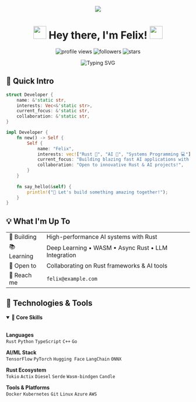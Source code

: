 <div align="center">

<img src="https://capsule-render.vercel.app/api?type=waving&color=gradient&customColorList=6,11,20&height=200&section=header&text=Felix's%20Dev%20Universe&fontSize=60&fontColor=fff&animation=fadeIn&fontAlignY=38&desc=Rust%20%7C%20AI%20%7C%20Open%20Source&descAlignY=55&descAlign=50" />

# <img src="https://media.giphy.com/media/hvRJCLFzcasrR4ia7z/giphy.gif" width="35"> <span class="typewriter">Hey there, I'm Felix!</span> <img src="https://media.giphy.com/media/hvRJCLFzcasrR4ia7z/giphy.gif" width="35">

<p>
  <img src="https://komarev.com/ghpvc/?username=Felixx3001&label=Profile%20views&color=blueviolet&style=flat" alt="profile views" />
  <img src="https://img.shields.io/github/followers/Felixx3001?label=Followers&style=social" alt="followers" />
  <img src="https://img.shields.io/github/stars/Felixx3001?label=Stars&style=social" alt="stars" />
</p>

<img src="https://readme-typing-svg.herokuapp.com?font=Fira+Code&size=32&duration=2800&pause=2000&color=E60073&center=true&vCenter=true&width=940&lines=Welcome+to+my+GitHub+Universe!+%F0%9F%8C%8C;Rust+Developer+%F0%9F%A6%80;AI+Enthusiast+%F0%9F%A4%96;Open+Source+Contributor+%E2%9C%A8;Let's+Build+Amazing+Things!+%F0%9F%9A%80" alt="Typing SVG" />

</div>

## 🎯 Quick Intro

```rust
struct Developer {
    name: &'static str,
    interests: Vec<&'static str>,
    current_focus: &'static str,
    collaboration: &'static str,
}

impl Developer {
    fn new() -> Self {
        Self {
            name: "Felix",
            interests: vec!["Rust 🦀", "AI 🤖", "Systems Programming 💻"],
            current_focus: "Building blazing fast AI applications with Rust",
            collaboration: "Open to innovative Rust & AI projects!",
        }
    }
    
    fn say_hello(&self) {
        println!("🚀 Let's build something amazing together!");
    }
}
```

## 💡 What I'm Up To

<table>
  <tr>
    <td>🔨 Building</td>
    <td>High-performance AI systems with Rust</td>
  </tr>
  <tr>
    <td>📚 Learning</td>
    <td>Deep Learning • WASM • Async Rust • LLM Integration</td>
  </tr>
  <tr>
    <td>🤝 Open to</td>
    <td>Collaborating on Rust frameworks & AI tools</td>
  </tr>
  <tr>
    <td>💌 Reach me</td>
    <td><code>felix@example.com</code></td>
  </tr>
</table>

## 🔧 Technologies & Tools

<details open>
<summary><b>🌟 Core Skills</b></summary>
<br>

**Languages**  
`Rust` `Python` `TypeScript` `C++` `Go`

**AI/ML Stack**  
`TensorFlow` `PyTorch` `Hugging Face` `LangChain` `ONNX`

**Rust Ecosystem**  
`Tokio` `Actix` `Diesel` `Serde` `Wasm-bindgen` `Candle`

**Tools & Platforms**  
`Docker` `Kubernetes` `Git` `Linux` `Azure` `AWS`

</details>
